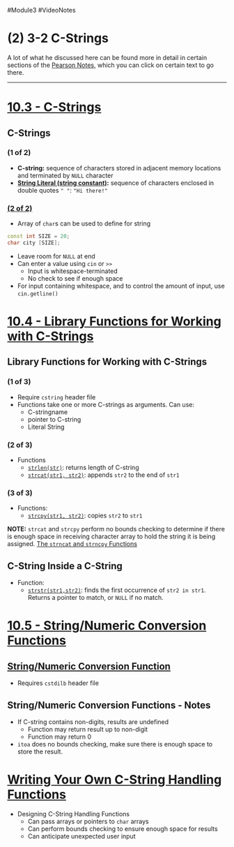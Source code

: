 #Module3 #VideoNotes 
# (2) 3-2 C-Strings
A lot of what he discussed here can be found more in detail in certain sections of the [Pearson Notes](../Pearson%20Notes), which you can click on certain text to go there.
***
# [10.3 - C-Strings](../Pearson%20Notes/10.3%20-%20C-Strings.md)
## C-Strings
### (1 of 2)
- **C-string:** sequence of characters stored in adjacent memory locations and terminated by `NULL` character
- **[String Literal (string constant)](../Pearson%20Notes/10.3%20-%20C-Strings.md/#More-about-String-Literals):** sequence of characters enclosed in double quotes `" "`: `"Hi there!"`
### [(2 of 2)](../Pearson%20Notes/10.3%20-%20C-Strings.md#C-Strings-Stored-in-Arrays)
- Array of `char`s can be used to define for string
```c++
const int SIZE = 20;
char city [SIZE];
```
- Leave room for `NULL` at end
- Can enter a value using `cin` or `>>`
	- Input is whitespace-terminated
	- No check to see if enough space
- For input containing whitespace, and to control the amount of input, use `cin.getline()`

# [10.4 - Library Functions for Working with C-Strings](../Pearson%20Notes/10.4%20-%20Library%20Functions%20for%20Working%20with%20C-Strings.md)
## Library Functions for Working with C-Strings
### (1 of 3)
- Require `cstring` header file
- Functions take one or more C-strings as arguments. Can use:
	- C-stringname
	- pointer to C-string
	- Literal String
### (2 of 3)
- Functions
	- [`strlen(str)`](../Pearson%20Notes/10.4%20-%20Library%20Functions%20for%20Working%20with%20C-Strings.md#The-strlen-Function): returns length of C-string
	- [ `strcat(str1, str2)`](../Pearson%20Notes/10.4%20-%20Library%20Functions%20for%20Working%20with%20C-Strings.md#The-strcat-Function): appends `str2` to the end of `str1`
### (3 of 3)
- Functions:
	- [`strcpy(str1, str2)`](../Pearson%20Notes/10.4%20-%20Library%20Functions%20for%20Working%20with%20C-Strings.md#The-strcpy-Function): copies `str2` to `str1`

**NOTE:** `strcat` and `strcpy` perform no bounds checking to determine if there is enough space in receiving character array to hold the string it is being assigned.
[The `strncat` and `strncpy` Functions](../Pearson%20Notes/10.4%20-%20Library%20Functions%20for%20Working%20with%20C-Strings.md#The-strncat-and-strncpy-Functions)

## C-String Inside a C-String
- Function:
	- [`strstr(str1,str2)`](../Pearson%20Notes/10.4%20-%20Library%20Functions%20for%20Working%20with%20C-Strings.md#The-strstr-Function): finds the first occurrence of `str2 in str1`. Returns a pointer to match, or `NULL` if no match.

# [10.5 - String/Numeric Conversion Functions](../Pearson%20Notes/10.5%20-%20StringNumeric%20Conversion%20Functions.md)
## [String/Numeric Conversion Function](../Pearson%20Notes/10.5%20-%20StringNumeric%20Conversion%20Functions.md#Table-10-4)
- Requires `cstdilb` header file

## String/Numeric Conversion Functions - Notes
- If C-string contains non-digits, results are undefined
	- Function may return result up to non-digit
	- Function may return 0
- `itoa` does no bounds checking, make sure there is enough space to store the result.

# [Writing Your Own C-String Handling Functions](../Pearson%20Notes/10.6%20-%20Focus%20on%20Software%20Engineering%20-%20Writing%20Your%20Own%20C-String-Handling%20Functions.md)
- Designing C-String Handling Functions
	- Can pass arrays or pointers to `char` arrays
	- Can perform bounds checking to ensure enough space for results
	- Can anticipate unexpected user input
